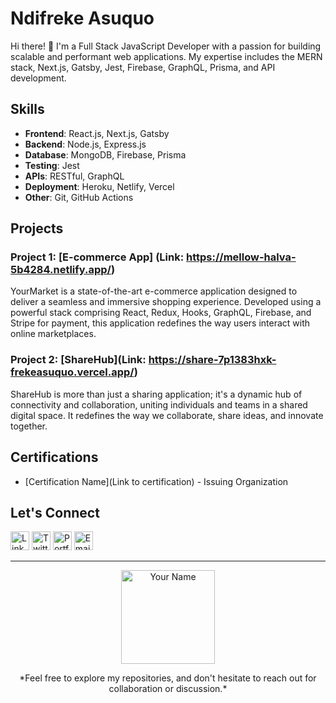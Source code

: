 <!-- Your Name -->
# Ndifreke Asuquo

<!-- Introduction -->
Hi there! 👋 I'm a Full Stack JavaScript Developer with a passion for building scalable and performant web applications. My expertise includes the MERN stack, Next.js, Gatsby, Jest, Firebase, GraphQL, Prisma, and API development.

<!-- Skills -->
## Skills
- **Frontend**: React.js, Next.js, Gatsby
- **Backend**: Node.js, Express.js
- **Database**: MongoDB, Firebase, Prisma
- **Testing**: Jest
- **APIs**: RESTful, GraphQL
- **Deployment**: Heroku, Netlify, Vercel
- **Other**: Git, GitHub Actions

<!-- Projects -->
## Projects
### Project 1: [E-commerce App] (Link: https://mellow-halva-5b4284.netlify.app/)
YourMarket is a state-of-the-art e-commerce application designed to deliver a seamless and immersive shopping experience. Developed using a powerful stack comprising React, Redux, Hooks, GraphQL, Firebase, and Stripe for payment, this application redefines the way users interact with online marketplaces.

### Project 2: [ShareHub](Link: https://share-7p1383hxk-frekeasuquo.vercel.app/)
ShareHub is more than just a sharing application; it's a dynamic hub of connectivity and collaboration, uniting individuals and teams in a shared digital space. It redefines the way we collaborate, share ideas, and innovate together.

<!-- Certifications -->
## Certifications
- [Certification Name](Link to certification) - Issuing Organization

<!-- Let's Connect -->
## Let's Connect
[<img src="https://cdn1.iconfinder.com/data/icons/logotypes/32/circle-linkedin-1024.png" alt="LinkedIn" width="30">]((https://www.linkedin.com/in/ndifreke-asuquo/))
[<img src="https://cdn2.iconfinder.com/data/icons/threads-by-instagram/24/x-logo-twitter-new-brand-512.png" alt="Twitter" width="30">](https://www.twitter/Ndifreke_01)
[<img src="https://cdn1.iconfinder.com/data/icons/company-business-people/32/busibess_people-41-512.png" alt="Portfolio" width="30">]((https://ndifreke06.vercel.app/))
[<img src="https://cdn1.iconfinder.com/data/icons/google-new-logos-1/32/gmail_new_logo-512.png" alt="Email" width="30">](asuquondifreke06@gmail.com)

<!-- Footer -->
---

<p align="center">
  <img src="https://cdn1.iconfinder.com/data/icons/customer-relationship-management-2/48/vector_880_30-512.png" alt="Your Name" width="150" height="150">
</p>

<!-- Additional Information -->
<p align="center">
*Feel free to explore my repositories, and don't hesitate to reach out for collaboration or discussion.*
</p>

<!-- Styles
<style>
  /* Add your custom styles here */
  body {
    font-family: 'Your Preferred Font', sans-serif;
    /* Add more styles as needed */
  }
</style> -->
